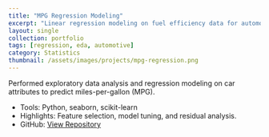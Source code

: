 ```yaml
---
title: "MPG Regression Modeling"
excerpt: "Linear regression modeling on fuel efficiency data for automobiles."
layout: single
collection: portfolio
tags: [regression, eda, automotive]
category: Statistics
thumbnail: /assets/images/projects/mpg-regression.png
---
```


Performed exploratory data analysis and regression modeling on car attributes to predict miles-per-gallon (MPG).

- Tools: Python, seaborn, scikit-learn
- Highlights: Feature selection, model tuning, and residual analysis.
- GitHub: [View Repository](https://github.com/leen01/mpg-regression)

